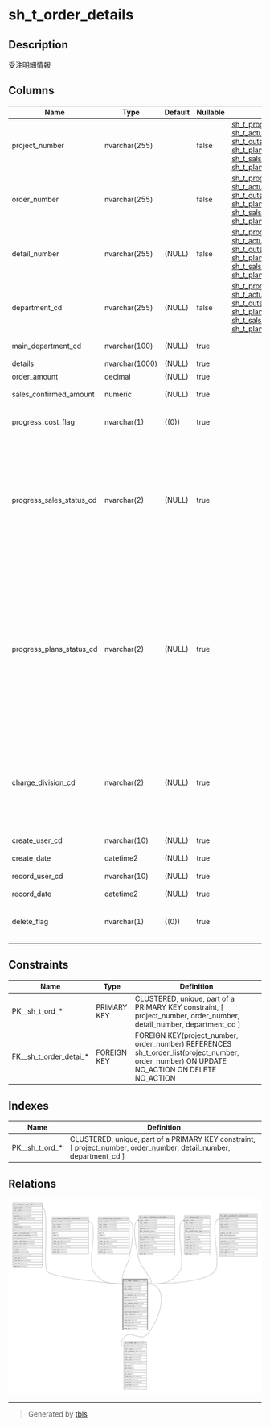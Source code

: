 # sh_t_order_details

## Description

受注明細情報

## Columns

| Name | Type | Default | Nullable | Children | Parents | Comment |
| ---- | ---- | ------- | -------- | -------- | ------- | ------- |
| project_number | nvarchar(255) |  | false | [sh_t_progress_sales_info](sh_t_progress_sales_info.md) [sh_t_actual_production_costs_info](sh_t_actual_production_costs_info.md) [sh_t_outsourcing_cost_info](sh_t_outsourcing_cost_info.md) [sh_t_plans_production_costs_info](sh_t_plans_production_costs_info.md) [sh_t_salses_saved](sh_t_salses_saved.md) [sh_t_plans_production_costs_saved](sh_t_plans_production_costs_saved.md) | [sh_t_order_list](sh_t_order_list.md) | PRNo. |
| order_number | nvarchar(255) |  | false | [sh_t_progress_sales_info](sh_t_progress_sales_info.md) [sh_t_actual_production_costs_info](sh_t_actual_production_costs_info.md) [sh_t_outsourcing_cost_info](sh_t_outsourcing_cost_info.md) [sh_t_plans_production_costs_info](sh_t_plans_production_costs_info.md) [sh_t_salses_saved](sh_t_salses_saved.md) [sh_t_plans_production_costs_saved](sh_t_plans_production_costs_saved.md) | [sh_t_order_list](sh_t_order_list.md) | 受注No. |
| detail_number | nvarchar(255) | (NULL) | false | [sh_t_progress_sales_info](sh_t_progress_sales_info.md) [sh_t_actual_production_costs_info](sh_t_actual_production_costs_info.md) [sh_t_outsourcing_cost_info](sh_t_outsourcing_cost_info.md) [sh_t_plans_production_costs_info](sh_t_plans_production_costs_info.md) [sh_t_salses_saved](sh_t_salses_saved.md) [sh_t_plans_production_costs_saved](sh_t_plans_production_costs_saved.md) |  | 明細No. |
| department_cd | nvarchar(255) | (NULL) | false | [sh_t_progress_sales_info](sh_t_progress_sales_info.md) [sh_t_actual_production_costs_info](sh_t_actual_production_costs_info.md) [sh_t_outsourcing_cost_info](sh_t_outsourcing_cost_info.md) [sh_t_plans_production_costs_info](sh_t_plans_production_costs_info.md) [sh_t_salses_saved](sh_t_salses_saved.md) [sh_t_plans_production_costs_saved](sh_t_plans_production_costs_saved.md) |  | 部署コード |
| main_department_cd | nvarchar(100) | (NULL) | true |  |  | 主担当部署コード |
| details | nvarchar(1000) | (NULL) | true |  |  | 明細内容 |
| order_amount | decimal | (NULL) | true |  |  | 受注金額 |
| sales_confirmed_amount | numeric | (NULL) | true |  |  | 売上確定済金額 |
| progress_cost_flag | nvarchar(1) | ((0)) | true |  |  | 外注費有無:0なし、1あり |
| progress_sales_status_cd | nvarchar(2) | (NULL) | true |  |  | 進捗ステータスコード（売上）:1予定工数未入力、2予定工数入力中、3予定工数確定済、4予定工数最終確定済 |
| progress_plans_status_cd | nvarchar(2) | (NULL) | true |  |  | 進捗ステータスコード（予定工数）:1売上未入力、2売上未入力（実績無し）、3売上入力中、4売上確定済、5売上最終確定済、6売上連携済 |
| charge_division_cd | nvarchar(2) | (NULL) | true |  |  | 担当課コード:0なし、1課、2課、3課、4課、5課、6課、7課、8課、9課、10課 |
| create_user_cd | nvarchar(10) | (NULL) | true |  |  | 作成者コード |
| create_date | datetime2 | (NULL) | true |  |  | 作成日時 |
| record_user_cd | nvarchar(10) | (NULL) | true |  |  | 更新者コード |
| record_date | datetime2 | (NULL) | true |  |  | 更新日時 |
| delete_flag | nvarchar(1) | ((0)) | true |  |  | 削除フラグ:0未削除、1削除済 |

## Constraints

| Name | Type | Definition |
| ---- | ---- | ---------- |
| PK__sh_t_ord_* | PRIMARY KEY | CLUSTERED, unique, part of a PRIMARY KEY constraint, [ project_number, order_number, detail_number, department_cd ] |
| FK__sh_t_order_detai_* | FOREIGN KEY | FOREIGN KEY(project_number, order_number) REFERENCES sh_t_order_list(project_number, order_number) ON UPDATE NO_ACTION ON DELETE NO_ACTION |

## Indexes

| Name | Definition |
| ---- | ---------- |
| PK__sh_t_ord_* | CLUSTERED, unique, part of a PRIMARY KEY constraint, [ project_number, order_number, detail_number, department_cd ] |

## Relations

![er](sh_t_order_details.svg)

---

> Generated by [tbls](https://github.com/k1LoW/tbls)
